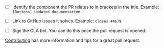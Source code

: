 - [ ] Identify the component the PR relates to in brackets in the title.
  Example: `[Buttons] Updated documentation`

- [ ] Link to GitHub issues it solves.
  Example: `closes #4679`

- [ ] Sign the CLA bot. You can do this once the pull request is opened.

[Contributing](https://github.com/zeoflow/material-elements/blob/master/docs/contributing.md)
has more information and tips for a great pull request.
